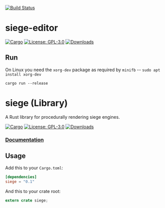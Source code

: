 [![Build Status](https://travis-ci.org/tversteeg/siege.svg?branch=master)](https://travis-ci.org/tversteeg/siege)

# siege-editor

[![Cargo](https://img.shields.io/crates/v/siege-editor.svg)](https://crates.io/crates/siege-editor) [![License: GPL-3.0](https://img.shields.io/crates/l/siege-editor.svg)](#license) [![Downloads](https://img.shields.io/crates/d/siege-editor.svg)](#downloads)

## Run

On Linux you need the `xorg-dev` package as required by `minifb` -- `sudo apt install xorg-dev`

    cargo run --release

# siege (Library)

A Rust library for procedurally rendering siege engines.

[![Cargo](https://img.shields.io/crates/v/siege.svg)](https://crates.io/crates/siege) [![License: GPL-3.0](https://img.shields.io/crates/l/siege.svg)](#license) [![Downloads](https://img.shields.io/crates/d/siege.svg)](#downloads)

### [Documentation](https://docs.rs/siege/)

## Usage

Add this to your `Cargo.toml`:

```toml
[dependencies]
siege = "0.1"
```

And this to your crate root:

```rust
extern crate siege;
```
